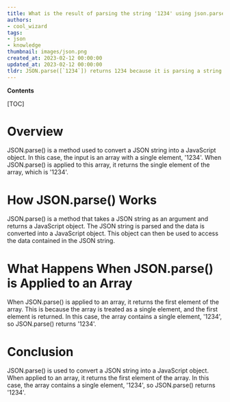 ```yaml
---
title: What is the result of parsing the string '1234' using json.parse?
authors:
- cool_wizard
tags:
- json
- knowledge
thumbnail: images/json.png
created_at: 2023-02-12 00:00:00
updated_at: 2023-02-12 00:00:00
tldr: JSON.parse([`1234`]) returns 1234 because it is parsing a string of the number 1234 into a number data type.
---
```


**Contents**

[TOC]

# Overview
JSON.parse() is a method used to convert a JSON string into a JavaScript object. In this case, the input is an array with a single element, '1234'. When JSON.parse() is applied to this array, it returns the single element of the array, which is '1234'.

# How JSON.parse() Works
JSON.parse() is a method that takes a JSON string as an argument and returns a JavaScript object. The JSON string is parsed and the data is converted into a JavaScript object. This object can then be used to access the data contained in the JSON string.

# What Happens When JSON.parse() is Applied to an Array
When JSON.parse() is applied to an array, it returns the first element of the array. This is because the array is treated as a single element, and the first element is returned. In this case, the array contains a single element, '1234', so JSON.parse() returns '1234'.

# Conclusion
JSON.parse() is used to convert a JSON string into a JavaScript object. When applied to an array, it returns the first element of the array. In this case, the array contains a single element, '1234', so JSON.parse() returns '1234'.
